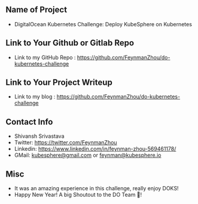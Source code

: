 ## Name of Project 
* DigitalOcean Kubernetes Challenge: Deploy KubeSphere on Kubernetes
 
## Link to Your Github or Gitlab Repo
* Link to my GitHub Repo : https://github.com/FeynmanZhou/do-kubernetes-challenge

## Link to Your Project Writeup
* Link to my blog : https://github.com/FeynmanZhou/do-kubernetes-challenge

## Contact Info
* Shivansh Srivastava
* Twitter: https://twitter.com/FeynmanZhou
* Linkedin: https://www.linkedin.com/in/feynman-zhou-569461178/
* GMail: kubesphere@gmail.com or feynman@kubesphere.io

## Misc 
* It was an amazing experience in this challenge, really enjoy DOKS!
* Happy New Year! A big Shoutout to the DO Team 🦈!